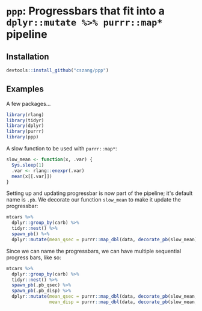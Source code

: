 # `ppp`: Progressbars that fit into a `dplyr::mutate %>% purrr::map*` pipeline

## Installation

```r
devtools::install_github("cszang/ppp")
```

## Examples

A few packages...

```r
library(rlang)
library(tidyr)
library(dplyr)
library(purrr)
library(ppp)
```

A slow function to be used with `purrr::map*`:

```r
slow_mean <- function(x, .var) {
  Sys.sleep(1)
  .var <- rlang::enexpr(.var)
  mean(x[[.var]])
}
```

Setting up and updating progressbar is now part of the pipeline; it's default name is `.pb`. We decorate our function `slow_mean` to make it update the progressbar:

```r
mtcars %>%
  dplyr::group_by(carb) %>%
  tidyr::nest() %>%
  spawn_pb() %>%
  dplyr::mutate(mean_qsec = purrr::map_dbl(data, decorate_pb(slow_mean), qsec))
```

Since we can name the progressbars, we can have multiple sequential progress bars, like so:

```r
mtcars %>%
  dplyr::group_by(carb) %>%
  tidyr::nest() %>%
  spawn_pb(.pb_qsec) %>%
  spawn_pb(.pb_disp) %>%
  dplyr::mutate(mean_qsec = purrr::map_dbl(data, decorate_pb(slow_mean, .pb_qsec), qsec),
                mean_disp = purrr::map_dbl(data, decorate_pb(slow_mean, .pb_disp), disp))
```
